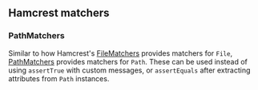 <head>
  <title>Hamcrest matchers</title>
</head>

## Hamcrest matchers

### PathMatchers

Similar to how Hamcrest's [FileMatchers](https://hamcrest.org/JavaHamcrest/javadoc/2.2/org/hamcrest/io/FileMatchers.html) provides matchers for `File`, [PathMatchers](apidocs/com/github/robtimus/junit/support/matchers/nio/file/PathMatchers.html) provides matchers for `Path`. These can be used instead of using `assertTrue` with custom messages, or `assertEquals` after extracting attributes from `Path` instances.
